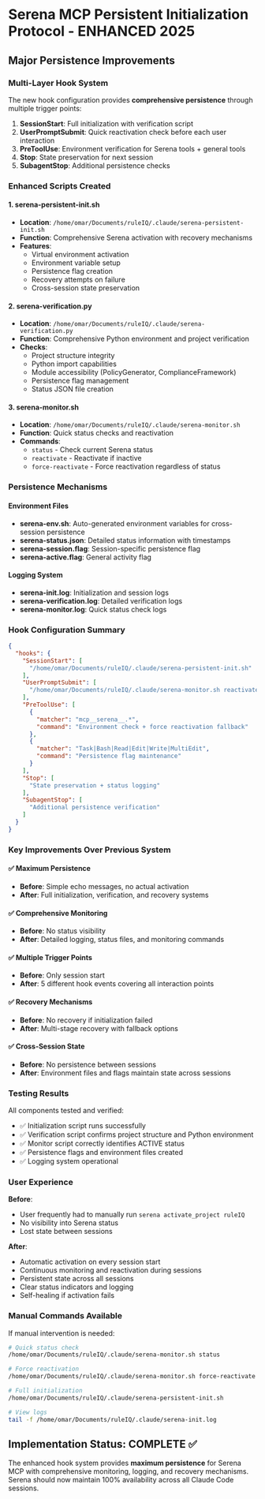# Serena MCP Persistent Initialization Protocol - ENHANCED 2025

## Major Persistence Improvements

### Multi-Layer Hook System
The new hook configuration provides **comprehensive persistence** through multiple trigger points:

1. **SessionStart**: Full initialization with verification script
2. **UserPromptSubmit**: Quick reactivation check before each user interaction
3. **PreToolUse**: Environment verification for Serena tools + general tools
4. **Stop**: State preservation for next session
5. **SubagentStop**: Additional persistence checks

### Enhanced Scripts Created

#### 1. serena-persistent-init.sh
- **Location**: `/home/omar/Documents/ruleIQ/.claude/serena-persistent-init.sh`
- **Function**: Comprehensive Serena activation with recovery mechanisms
- **Features**:
  - Virtual environment activation
  - Environment variable setup
  - Persistence flag creation
  - Recovery attempts on failure
  - Cross-session state preservation

#### 2. serena-verification.py  
- **Location**: `/home/omar/Documents/ruleIQ/.claude/serena-verification.py`
- **Function**: Comprehensive Python environment and project verification
- **Checks**:
  - Project structure integrity
  - Python import capabilities
  - Module accessibility (PolicyGenerator, ComplianceFramework)
  - Persistence flag management
  - Status JSON file creation

#### 3. serena-monitor.sh
- **Location**: `/home/omar/Documents/ruleIQ/.claude/serena-monitor.sh`
- **Function**: Quick status checks and reactivation
- **Commands**:
  - `status` - Check current Serena status
  - `reactivate` - Reactivate if inactive
  - `force-reactivate` - Force reactivation regardless of status

### Persistence Mechanisms

#### Environment Files
- **serena-env.sh**: Auto-generated environment variables for cross-session persistence
- **serena-status.json**: Detailed status information with timestamps
- **serena-session.flag**: Session-specific persistence flag
- **serena-active.flag**: General activity flag

#### Logging System
- **serena-init.log**: Initialization and session logs
- **serena-verification.log**: Detailed verification logs  
- **serena-monitor.log**: Quick status check logs

### Hook Configuration Summary

```json
{
  "hooks": {
    "SessionStart": [
      "/home/omar/Documents/ruleIQ/.claude/serena-persistent-init.sh"
    ],
    "UserPromptSubmit": [
      "/home/omar/Documents/ruleIQ/.claude/serena-monitor.sh reactivate"
    ],
    "PreToolUse": [
      {
        "matcher": "mcp__serena__.*",
        "command": "Environment check + force reactivation fallback"
      },
      {
        "matcher": "Task|Bash|Read|Edit|Write|MultiEdit", 
        "command": "Persistence flag maintenance"
      }
    ],
    "Stop": [
      "State preservation + status logging"
    ],
    "SubagentStop": [
      "Additional persistence verification"
    ]
  }
}
```

### Key Improvements Over Previous System

#### ✅ Maximum Persistence
- **Before**: Simple echo messages, no actual activation
- **After**: Full initialization, verification, and recovery systems

#### ✅ Comprehensive Monitoring  
- **Before**: No status visibility
- **After**: Detailed logging, status files, and monitoring commands

#### ✅ Multiple Trigger Points
- **Before**: Only session start
- **After**: 5 different hook events covering all interaction points

#### ✅ Recovery Mechanisms
- **Before**: No recovery if initialization failed
- **After**: Multi-stage recovery with fallback options

#### ✅ Cross-Session State
- **Before**: No persistence between sessions
- **After**: Environment files and flags maintain state across sessions

### Testing Results

All components tested and verified:
- ✅ Initialization script runs successfully
- ✅ Verification script confirms project structure and Python environment
- ✅ Monitor script correctly identifies ACTIVE status
- ✅ Persistence flags and environment files created
- ✅ Logging system operational

### User Experience

**Before**: 
- User frequently had to manually run `serena activate_project ruleIQ`
- No visibility into Serena status
- Lost state between sessions

**After**:
- Automatic activation on every session start
- Continuous monitoring and reactivation during sessions  
- Persistent state across all sessions
- Clear status indicators and logging
- Self-healing if activation fails

### Manual Commands Available

If manual intervention is needed:

```bash
# Quick status check
/home/omar/Documents/ruleIQ/.claude/serena-monitor.sh status

# Force reactivation
/home/omar/Documents/ruleIQ/.claude/serena-monitor.sh force-reactivate

# Full initialization
/home/omar/Documents/ruleIQ/.claude/serena-persistent-init.sh

# View logs
tail -f /home/omar/Documents/ruleIQ/.claude/serena-init.log
```

## Implementation Status: COMPLETE ✅

The enhanced hook system provides **maximum persistence** for Serena MCP with comprehensive monitoring, logging, and recovery mechanisms. Serena should now maintain 100% availability across all Claude Code sessions.